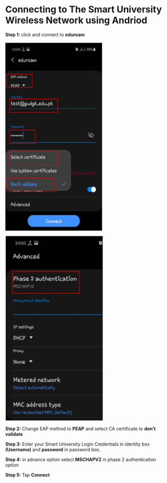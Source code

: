 # Connecting to The Smart University Wireless Network using Andriod

**Step 1:** click and connect to **eduroam**

![image](img/config-android1.png)

![image](img/config-android2.png)

**Step 2:** Change EAP method to **PEAP** and select CA certificate to **don’t validate**

**Step 3:** Enter your Smart University Login Credentials in identity box  **(Username)** and **password** in password box.

**Step 4:** in advance option select **MSCHAPV2** in phase 2 authentication option

**Step 5:** Tap **Connect**